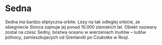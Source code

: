 # Sedna

Sedna ma bardzo eliptyczna orbite. Lezy na tak odleglej orbicie, ze obiegniecie
Slonca zajmuje jej ponad 10.000 ziemskich lat. Obiekt nazwany zostal na czesc
Sedny, bóstwa oceanu w wierzeniach Inuitów – ludów pólnocy, zamieszkujacych od
Grenlandii po Czukotke w Rosji.
